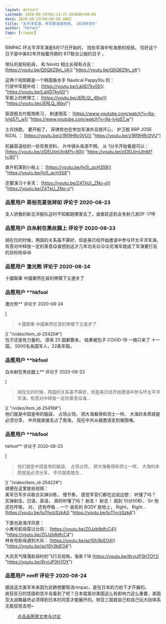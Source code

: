 ```yaml
---
layout: default
Lastmod: 2020-08-24T04:14:27.854606+00:00
date: 2020-08-23T00:00:00.000Z
title: "太平洋军演，多军舰海景视频， 2020年8月"
author: "hkfool"
tags: [rimpac]
---
```


RIMPAC 环太平洋军演是8月17日开始的， 找些军演中有海景的视频。 恰好这个日子是中美82年开始蜜月期的 817联合公报的日子 。  
  
带队的是轻航母， 和 Nimitz 相比长得有点丑： [https://youtu.be/Q5Q6Z9n\_jjA]( "https://youtu.be/Q5Q6Z9n_jjA")  
  
这两个视频都是一个韩国裔水手 Nautical PappyStu 的：  
行驶中军舰补给： [https://youtu.be/LalilD7kv00]( "https://youtu.be/LalilD7kv00")  
军舰上的修理工： [https://youtu.be/JERLQ\_j6bvI]( "https://youtu.be/JERLQ_j6bvI")  
  
驱逐舰五吋舰炮练习， 射速很高： [https://www.youtube.com/watch?v=9a-lvlgS7\_w]( "https://www.youtube.com/watch?v=9a-lvlgS7_w")  
  
士兵快跑， 要开船了， 菲律宾也在参加军演并且很开心， 护卫舰 BRP JOSE RIZAL ： [https://youtu.be/z1Rf9HRc0VU]( "https://youtu.be/z1Rf9HRc0VU")  
  
机器英语给的一些背景资料， 片中镜头来源不明， 从 1分半开始看就可以： [https://youtu.be/zlDEUImUtnM?t=90]( "https://youtu.be/zlDEUImUtnM?t=90")  
  
直升机落到小船上： [https://youtu.be/jly5\_qcH3S8]( "https://youtu.be/jly5_qcH3S8")  
  
还要演习十多天： [https://youtu.be/Z4TkU\_ZNo-o]( "https://youtu.be/Z4TkU_ZNo-o")

            
### 品葱用户 **恶俗克星张祥如** 评论于 2020-08-23
        
支人骄傲的新北洋舰队这时不知都跑哪里去了，或者趁这机会多射几发DF-17咩
        


            
### 品葱用户 **白糸射在黑丝腿上** 评论于 2020-08-23
        
胡在位的时候，两国的关系虽不算好，但是美已经开始邀请中参与环太平洋军演。有意对中释放一定的善意😋谁想到这才几年功夫😛😛😛尼海军就成了军演要打击的目标啦😆😆
        


            
### 品葱用户 **激光熊** 评论于 2020-08-24
        
十國聯軍 中國果然在習的帶領下又進步了
        


            
### 品葱用户 **hkfool 
激光熊** 评论于 2020-08-24
        
[

> 十國聯軍 中國果然在習的帶領下又進步了

]( "/video/item_id-25420#")  
包子还是有力量的， 原来 25 国都要来， 结果被包子 COVID-19 一搞只来了 十一国。 5000名各国军人，22条军舰。
        


            
### 品葱用户 **hkfool 
白糸射在黑丝腿上** 评论于 2020-08-23
        
[

> 胡在位的时候，两国的关系虽不算好，但是美已经开始邀请中参与环太平洋军演。有意对中释放一定的善意😋谁...

]( "/video/item_id-25419#")  
他们就是中国皇帝的脑袋， 占领占领， 把大海看得和领土一样。 大海的本质就是必须分享， 中共就直接去占了南海， 现在中共从被邀请变到被围堵。
        


            
### 品葱用户 **hkfool 
hkfool** 评论于 2020-08-23
        
[

> 他们就是中国皇帝的脑袋， 占领占领， 把大海看得和领土一样。 大海的本质就是必须分享， 中共就直接去...

]( "/video/item_id-25422#")  
顺便在这里放些视频：  
美军日军步兵联合实弹训练， 慢节奏， 感觉军官们都在边说边想： 听懂了吗？ 实弹射击，日语、英语， 真的听懂了吗？ 射击！ 射击！ 跳到 10分50秒， Sir 他还在呼吸， 对， 还有呼吸... 一个 装死的 BODY 放地上， Right， Right...  
[https://youtu.be/tuThyjzSzkA]( "https://youtu.be/tuThyjzSzkA")  
  
下面也是海洋风景：  
小鹰号航母穿过台风： [https://youtu.be/Z0Jzb8dfcC4]( "https://youtu.be/Z0Jzb8dfcC4")  
林肯号航母遇到大风： [https://youtu.be/az10h3kjEO4]( "https://youtu.be/az10h3kjEO4")  
  
大风天气降落航母时的飞行员视角，海景 F18 [https://youtu.be/8ryiJP3H7OY]( "https://youtu.be/8ryiJP3H7OY")
        


            
### 品葱用户 **nmff** 评论于 2020-08-24
        
据说这次美军本来因为武肺想要取消rimpac，是在日本的力劝下才开展的。  
疯狂反日的恁国和恁半岛看到了吧？日本就是对美国这么有影响力这么重要，美国亚太战略最终必须得到日本的同意才能展开的。特亚三国就自己和自己玩大陆体系无能狂怒去吧~
        






> [点击品葱原文参与讨论](https://pincong.rocks/video/2888)

